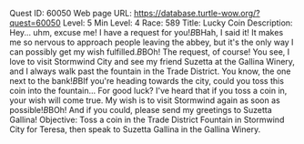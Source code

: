 Quest ID: 60050
Web page URL: https://database.turtle-wow.org/?quest=60050
Level: 5
Min Level: 4
Race: 589
Title: Lucky Coin
Description: Hey... uhm, excuse me! I have a request for you!$B$BHah, I said it! It makes me so nervous to approach people leaving the abbey, but it's the only way I can possibly get my wish fulfilled.$B$BOh! The request, of course! You see, I love to visit Stormwind City and see my friend Suzetta at the Gallina Winery, and I always walk past the fountain in the Trade District. You know, the one next to the bank!$B$BIf you're heading towards the city, could you toss this coin into the fountain... For good luck? I've heard that if you toss a coin in, your wish will come true. My wish is to visit Stormwind again as soon as possible!$B$BOh! And if you could, please send my greetings to Suzetta Gallina!
Objective: Toss a coin in the Trade District Fountain in Stormwind City for Teresa, then speak to Suzetta Gallina in the Gallina Winery.
